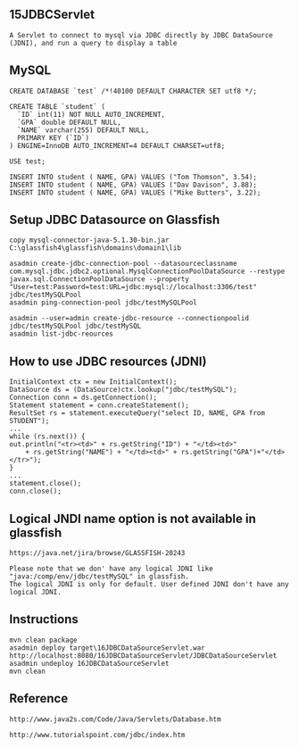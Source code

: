 15JDBCServlet
--------------

	A Servlet to connect to mysql via JDBC directly by JDBC DataSource (JDNI), and run a query to display a table

MySQL
-----

	CREATE DATABASE `test` /*!40100 DEFAULT CHARACTER SET utf8 */;

	CREATE TABLE `student` (
	  `ID` int(11) NOT NULL AUTO_INCREMENT,
	  `GPA` double DEFAULT NULL,
	  `NAME` varchar(255) DEFAULT NULL,
	  PRIMARY KEY (`ID`)
	) ENGINE=InnoDB AUTO_INCREMENT=4 DEFAULT CHARSET=utf8;

	USE test;

	INSERT INTO student ( NAME, GPA) VALUES ("Tom Thomson", 3.54);
	INSERT INTO student ( NAME, GPA) VALUES ("Dav Davison", 3.88);
	INSERT INTO student ( NAME, GPA) VALUES ("Mike Butters", 3.22);


Setup JDBC Datasource on Glassfish
-----------------------------------

	copy mysql-connector-java-5.1.30-bin.jar C:\glassfish4\glassfish\domains\domain1\lib
	
	asadmin create-jdbc-connection-pool --datasourceclassname com.mysql.jdbc.jdbc2.optional.MysqlConnectionPoolDataSource --restype javax.sql.ConnectionPoolDataSource --property "User=test:Password=test:URL=jdbc:mysql://localhost:3306/test" jdbc/testMySQLPool
	asadmin ping-connection-pool jdbc/testMySQLPool
	
	asadmin --user=admin create-jdbc-resource --connectionpoolid jdbc/testMySQLPool jdbc/testMySQL
	asadmin list-jdbc-reources
	
How to use JDBC resources (JDNI)
--------------------------------

	InitialContext ctx = new InitialContext();
	DataSource ds = (DataSource)ctx.lookup("jdbc/testMySQL");			
	Connection conn = ds.getConnection();
	Statement statement = conn.createStatement();
	ResultSet rs = statement.executeQuery("select ID, NAME, GPA from STUDENT");
	...
	while (rs.next()) {
	out.println("<tr><td>" + rs.getString("ID") + "</td><td>"
		+ rs.getString("NAME") + "</td><td>" + rs.getString("GPA")+"</td></tr>");
	}
	...
	statement.close();
	conn.close();
	
Logical JNDI name option is not available in glassfish
------------------------------------------------------

	https://java.net/jira/browse/GLASSFISH-20243

	Please note that we don' have any logical JDNI like "java:/comp/env/jdbc/testMySQL" in glassfish.
	The logical JDNI is only for default. User defined JDNI don't have any logical JDNI.


	
Instructions
------------

	mvn clean package
	asadmin deploy target\16JDBCDataSourceServlet.war
	http://localhost:8080/16JDBCDataSourceServlet/JDBCDataSourceServlet
	asadmin undeploy 16JDBCDataSourceServlet
	mvn clean
	
Reference
---------

	http://www.java2s.com/Code/Java/Servlets/Database.htm

	http://www.tutorialspoint.com/jdbc/index.htm

